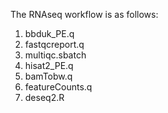 The RNAseq workflow is as follows:
  1. bbduk_PE.q
  2. fastqcreport.q
  3. multiqc.sbatch
  4. hisat2_PE.q
  5. bamTobw.q
  6. featureCounts.q
  7. deseq2.R
